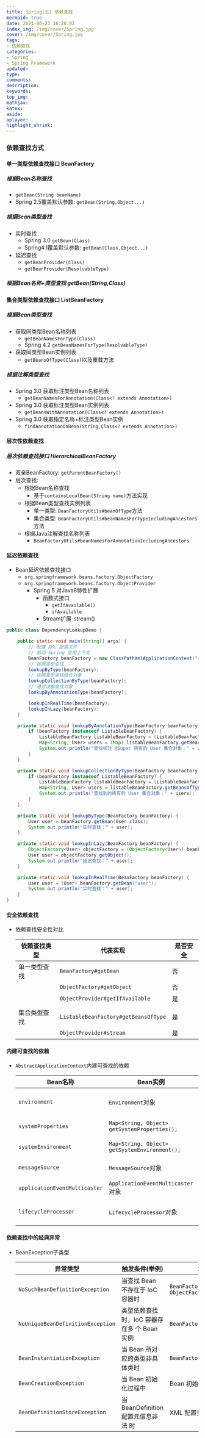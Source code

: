 ```yaml
---
title: Spring(五) 依赖查找
mermaid: true
date: 2021-06-23 16:26:02
index_img: /img/cover/Spring.jpg
cover: /img/cover/Spring.jpg
tags:
- 依赖查找
categories:
- Spring
- Spring Framework
updated:
type:
comments:
description:
keywords:
top_img:
mathjax:
katex:
aside:
aplayer:
highlight_shrink:
---
```


### 依赖查找方式

#### 单一类型依赖查找接口 BeanFactory

##### 根据Bean名称查找 

* `getBean(String beanName)`
* Spring 2.5覆盖默认参数: `getBean(String,Object...)`

#####  根据Bean类型查找

* 实时查找
  * Spring 3.0 `getBean(Class)`
  * Spring4.1覆盖默认参数: `getBean(Class,Object...)`
* 延迟查找
  * `getBeanProvider(Class)`
  * `getBeanProvider(ResolvableType)`

##### 根据Bean名称+类型查找 getBean(String,Class)

#### 集合类型依赖查找接口 ListBeanFactory

##### 根据Bean类型查找 

* 获取同类型Bean名称列表
  * `getBeanNamesForType(Class)`
  * Spring 4.2 `getBeanNamesForType(ResolvableType)`
* 获取同类型Bean实例列表
  * `getBeansOfType(Class)`以及重载方法

##### 根据注解类型查找

* Spring 3.0 获取标注类型Bean名称列表
  * `getBeanNamesForAnnotation(Class<? extends Annotation>)`
* Spring 3.0 获取标注类型Bean实例列表
  * `getBeansWithAnnotation(Class<? extends Annotation>)`
* Spring 3.0 获取指定名称+标注类型Bean实例
  * `findAnnotationOnBean(String,Class<? extends Annotation>)`

#### 层次性依赖查找

##### 层次依赖查找接口 HierarchicalBeanFactory 

* 双亲BeanFactory: `getParentBeanFactory()`
* 层次查找:
  * 根据Bean名称查找
    * 基于`containsLocalBean(String name)`方法实现
  * 根据Bean类型查找实例列表
    * 单一类型:  `BeanFactoryUtils#beanOfType`方法
    * 集合类型: `BeanFactoryUtils#beanNamesForTypeIncludingAncestors`方法
  * 根据Java注解查找名称列表
    * `BeanFactoryUtils#beanNamesForAnnotationIncludingAncestors`

#### 延迟依赖查找

* Bean延迟依赖查找接口
  * `org.springframework.beans.factory.ObjectFactory`
  * `org.springframework.beans.factory.ObjectProvider`
    * Spring 5 对Java8特性扩展
      * 函数式接口
        *  `getIfAvailable()`
        *  `ifAvailable`
      * Stream扩展-stream()

```java
public class DependencyLookupDemo {

    public static void main(String[] args) {
        // 配置 XML 配置文件
        // 启动 Spring 应用上下文
        BeanFactory beanFactory = new ClassPathXmlApplicationContext("classpath:/META-INF/dependency-lookup-context.xml");
        // 按照类型查找
        lookupByType(beanFactory);
        // 按照类型查找结合对象
        lookupCollectionByType(beanFactory);
        // 通过注解查找对象
        lookupByAnnotationType(beanFactory);

        lookupInRealTime(beanFactory);
        lookupInLazy(beanFactory);
    }

    private static void lookupByAnnotationType(BeanFactory beanFactory) {
        if (beanFactory instanceof ListableBeanFactory) {
            ListableBeanFactory listableBeanFactory = (ListableBeanFactory) beanFactory;
            Map<String, User> users = (Map) listableBeanFactory.getBeansWithAnnotation(Super.class);
            System.out.println("查找标注 @Super 所有的 User 集合对象：" + users);
        }
    }

    private static void lookupCollectionByType(BeanFactory beanFactory) {
        if (beanFactory instanceof ListableBeanFactory) {
            ListableBeanFactory listableBeanFactory = (ListableBeanFactory) beanFactory;
            Map<String, User> users = listableBeanFactory.getBeansOfType(User.class);
            System.out.println("查找到的所有的 User 集合对象：" + users);
        }
    }

    private static void lookupByType(BeanFactory beanFactory) {
        User user = beanFactory.getBean(User.class);
        System.out.println("实时查找：" + user);
    }

    private static void lookupInLazy(BeanFactory beanFactory) {
        ObjectFactory<User> objectFactory = (ObjectFactory<User>) beanFactory.getBean("objectFactory");
        User user = objectFactory.getObject();
        System.out.println("延迟查找：" + user);
    }

    private static void lookupInRealTime(BeanFactory beanFactory) {
        User user = (User) beanFactory.getBean("user");
        System.out.println("实时查找：" + user);
    }
}
```

#### 安全依赖查找

* 依赖查找安全性对比

  | 依赖查找类型 | 代表实现                             | 是否安全 |
  | ------------ | ------------------------------------ | -------- |
  | 单一类型查找 | `BeanFactory#getBean`                | 否       |
  |              | `ObjectFactory#getObject`            | 否       |
  |              | `ObjectProvider#getIfAvailable`      | 是       |
  |              |                                      |          |
  | 集合类型查找 | `ListableBeanFactory#getBeansOfType` | 是       |
  |              | `ObjectProvider#stream`              | 是       |

#### 内建可查找的依赖

* `AbstractApplicationContext`内建可查找的依赖

  | Bean名称                      | Bean实例                                      | 使用场景               |
  | ----------------------------- | --------------------------------------------- | ---------------------- |
  | `environment`                 | `Environment`对象                             | 外部化配置以及Profiles |
  | `systemProperties`            | `Map<String, Object> getSystemProperties();`  | Java系统属性           |
  | `systemEnvironment`           | `Map<String, Object> getSystemEnvironment();` | 操作系统环境变量       |
  | `messageSource`               | `MessageSource`对象                           | 国际化文案             |
  | `applicationEventMulticaster` | `ApplicationEventMulticaster`对象             | Spring事件广播器       |
  | `lifecycleProcessor`          | `LifecycleProcessor`对象                      | `Lifecycle Bean`处理器 |

#### 依赖查找中的经典异常

* BeanException子类型

  | 异常类型                          | 触发条件(举例)                              | 场景举例                                      |
  | --------------------------------- | ------------------------------------------- | --------------------------------------------- |
  | `NoSuchBeanDefinitionException`   | 当查找 Bean 不存在于 IoC 容器时             | `BeanFactory#getBean ObjectFactory#getObject` |
  | `NoUniqueBeanDefinitionException` | 类型依赖查找时，IoC 容器存在多 个 Bean 实例 | `BeanFactory#getBean(Class)`                  |
  | `BeanInstantiationException `     | 当 Bean 所对应的类型非具体类时              | `BeanFactory#getBean`                         |
  | `BeanCreationException`           | 当 Bean 初始化过程中                        | Bean 初始化方法执行异常 时                    |
  | `BeanDefinitionStoreException `   | 当 BeanDefinition 配置元信息非法 时         | XML 配置资源无法打开时                        |

  
